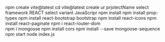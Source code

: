 npm create vite@latest
cd vite@latest
create ur prjotectName
select framework REACT
select variant JavaScripr
npm install
npm install prop-types
npm install react-bootstrap bootstrap
npm install react-icons
npm install react-paginate
npm i react-router-dom   
npm i mongosse 
npm install cors
npm install --save mongoose-sequence
npm start
node index.js
